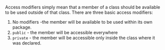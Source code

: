 Access modifiers simply mean that a member of a class should be available to be used outside of that class. There are three basic access modifiers:

1. No modifiers -the member will be available to be used within its own package.
2. `public` - the member will be accessible everywhere
3. `private` - the member will be accessible only inside the class where it was declared.